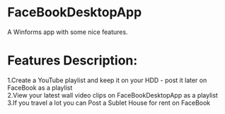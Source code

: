 FaceBookDesktopApp
==================
A Winforms app with some nice features.

Features Description:
=====================
1.Create a YouTube playlist and keep it on your HDD - post it later on FaceBook as a playlist<br>
2.View your latest wall video clips on FaceBookDesktopApp as a playlist<br>
3.If you travel a lot you can Post a Sublet House for rent on FaceBook
